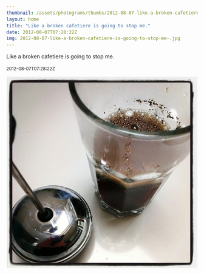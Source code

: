 ```yaml
---
thumbnail: /assets/photograms/thumbs/2012-08-07-like-a-broken-cafetiere-is-going-to-stop-me-.jpg
layout: home
title: "Like a broken cafetiere is going to stop me."
date: 2012-08-07T07:28:22Z
img: 2012-08-07-like-a-broken-cafetiere-is-going-to-stop-me-.jpg
---
```


Like a broken cafetiere is going to stop me.

<small>2012-08-07T07:28:22Z</small>

![Like a broken cafetiere is going to stop me.](2012-08-07-like-a-broken-cafetiere-is-going-to-stop-me-.jpg)
